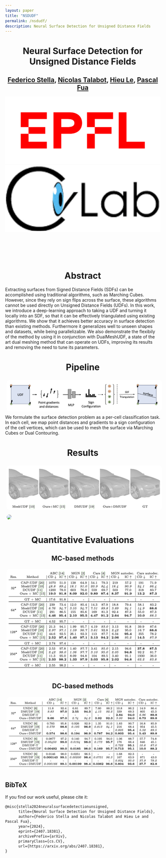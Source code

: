 ```yaml
---
layout: paper
title: "NSDUDF"
permalink: /nsdudf/
description: Neural Surface Detection for Unsigned Distance Fields
---
```


<!-- Import 3D viewer component -->
<script type="module" src="https://unpkg.com/@google/model-viewer/dist/model-viewer.min.js"></script>

<h1 style="text-align: center;">Neural Surface Detection for Unsigned Distance Fields</h1>

<h2 style="text-align: center;">
    <a class="page-link" href="https://scholar.google.com/citations?user=UxEI4sQAAAAJ&hl=en">Federico Stella</a>,
    <a class="page-link" href="https://scholar.google.com/citations?hl=en&user=f2LbcbAAAAAJ">Nicolas Talabot</a>,
    <a class="page-link" href="https://scholar.google.com/citations?hl=en&user=Bj9g-EEAAAAJ">Hieu Le</a>,
    <a class="page-link" href="https://scholar.google.com/citations?user=kzFmAkYAAAAJ&hl=en">Pascal Fua</a>
</h2>


<div class="centered_div big">
    <div class="div_sidebyside"><img src="/papers/nsdudf/assets/epfl_logo.png"></div>
    <div class="div_sidebyside">
    	<a class="page-link" href="https://www.epfl.ch/labs/cvlab/">
    		<img src="/papers/nsdudf/assets/cvlab_logo.png"></a></div>
</div>

<div class="centered_div big" style="padding-bottom:20px;">
    <div class="div_rounded_corners"><a href="" style="color: #fdfdfd;">
        <i class="ai ai-arxiv"></i> Paper (TBA)
    </a></div>
    <div class="div_rounded_corners"><p style="color: #fdfdfd;"><object data="/assets/github_logo.svg"></object>
        <a href="" style="color: #fdfdfd;">Code (TBA)</a>
    </p></div>
</div>


<div class="div_abstract">
	<h1 style="text-align: center;">Abstract</h1>
	Extracting surfaces from Signed Distance Fields (SDFs) can be accomplished using traditional algorithms, such as Marching Cubes. However, since they rely on sign flips across the surface, these algorithms cannot be used directly on Unsigned Distance Fields (UDFs). In this work, we introduce a deep-learning approach to taking a UDF and turning it locally into an SDF, so that it can be effectively triangulated using existing algorithms. We show that it achieves better accuracy in surface detection than existing methods. Furthermore it generalizes well to unseen shapes and datasets, while being parallelizable. We also demonstrate the flexibily of the method by using it in conjunction with DualMeshUDF, a state of the art dual meshing method that can operate on UDFs, improving its results and removing the need to tune its parameters.
</div>


<h1 style="text-align: center;">Pipeline</h1>
<div style="width: 100%; display:block; margin:auto; padding-bottom:2px;"><img style="margin:5px; border-radius:10px;" src="/papers/nsdudf/assets/Screenshot 2024-07-25 at 23.35.16.png" /></div>
<div class="div_abstract">
	We formulate the surface detection problem as a per-cell classification task. In each cell, we map point distances and gradients to a sign configuration of the cell vertices, which can be used to mesh the surface via Marching Cubes or Dual Contouring.
</div>

<h1 style="text-align: center;">Results</h1>

<div style="width: 100%; display:block; margin:auto; padding-bottom:2px;"><img style="margin:5px; border-radius:10px;" src="/papers/nsdudf/assets/Screenshot 2024-07-25 at 23.27.12.png" /></div>

<div style="width: 100%; display:block; margin:auto; padding-bottom:2px;"><img style="margin:5px; border-radius:10px;" src="/papers/nsdudf/assets/Sequence 02_2.mp4" /></div>

<h1 style="text-align: center;">Quantitative Evaluations</h1>
<h2 style="text-align: center;">MC-based methods</h2>
<div style="width: 100%; display:block; margin:auto; padding-bottom:2px;"><img style="margin:5px; border-radius:10px;" src="/papers/nsdudf/assets/Screenshot 2024-07-25 at 23.35.54.png" /></div>
<h2 style="text-align: center;">DC-based methods</h2>
<div style="width: 100%; display:block; margin:auto; padding-bottom:2px;"><img style="margin:5px; border-radius:10px;" src="/papers/nsdudf/assets/Screenshot 2024-07-25 at 23.40.45.png" /></div>

<h2> BibTeX </h2>
If you find our work useful, please cite it:

<div class="language-plaintext highlighter-rouge"><div class="highlight"><pre class="highlight"><code>@misc{stella2024neuralsurfacedetectionunsigned,
      title={Neural Surface Detection for Unsigned Distance Fields}, 
      author={Federico Stella and Nicolas Talabot and Hieu Le and Pascal Fua},
      year={2024},
      eprint={2407.18381},
      archivePrefix={arXiv},
      primaryClass={cs.CV},
      url={https://arxiv.org/abs/2407.18381}, 
}
</code></pre></div></div>

<!-- 
<hr class="hr_style">

<div class="div_text div_gray">
  <h3> Example </h3>

<table >
<tr>
<td>
	<div class="auto-resizable-mv">
  	<div>
  		<model-viewer interpolation-decay="0" alt="Inflated" src="/projects/meshudf/meshes/pants_inflated2.glb" shadow-intensity="1" poster="/projects/meshudf/meshes/pants_inflated2.png"  orientation="0deg -30deg 0deg" field-of-view="39deg" camera-controls touch-action="pan-y"></model-viewer>
  	</div></div>
</td>
<td>
	<div class="auto-resizable-mv">
  	<div>
  		<model-viewer alt="BP" src="/projects/meshudf/meshes/pants_bp2.glb" shadow-intensity="1" poster="/projects/meshudf/meshes/pants_bp2.png"  orientation="0deg -30deg 0deg" field-of-view="39deg" camera-controls touch-action="pan-y"></model-viewer></div></div>
</td>
<td>
	<div class="auto-resizable-mv">
  	<div>
	<model-viewer interpolation-decay="0" alt="Ours" src="/projects/meshudf/meshes/pants_ours2.glb" poster="/projects/meshudf/meshes/pants_ours2.png" shadow-intensity="1"  orientation="0deg -30deg 0deg" field-of-view="39deg" camera-controls touch-action="pan-y"></model-viewer>
	</div></div>
</td>
</tr>
<tr>

<td><center><small><b>(a)</b><i> [<i>MC</i>] on an ε>0 level set </i></small></center></td>
<td><center><small><b>(b)</b><i> Meshing a point cloud </i></small></center></td>
<td><center><small><b>(c)</b><i> Our procedure </i></small></center></td>
</tr>
</table>


  <div style="width: 100%; display:inline-block;">
    
The UDF of a pair of trousers is meshed by either <b>(a)</b> Marching Cubes [<i>MC</i>] on the ε>0 level set, <b>(b)</b> meshing a dense point cloud as in [<i>NDF</i>], or <b>(c)</b>  our algorithm.
<br>
Using <b>(a)</b>, the shape is inflated and artificially thickened (visible at the leg openings). With <b>(b)</b>, the mesh is open but rough, and the procedure is slow. In contrast, our method <b>(c)</b> quickly obtains an open and regular mesh.

  </div>
</div>


<div class="div_text div_gray">
	<h3> Approach </h3>
  <div class="div_aligned">
    <div class="split_img_if_possible right" ><img style="margin:5px; width:100%;border-radius:10px;" src="/projects/meshudf/images/method.png" /> 
    </div>
    <div class="split_text_if_possible" >
      UDFs do not have sign flips, thus Marching Cubes [<i>MC</i>] does not apply directly. Instead, at each grid cell we rely on gradient orientations to infer local pseudo-signs. To ensure consistency between the pseudo-signs of neighboring grid cells, we explore the grid in a breadth-first manner.
    </div>
  </div>
</div>




<div class="div_text div_gray">
  <h3> Differentiability </h3>
  <div class="div_aligned">
  <div class="split_text_if_possible" >
    When the UDF <i>φ(.)</i> is decoded by a network from a latent code <b>z</b>, we provide gradients for mesh vertices <b>v</b> w.r.t. <b>z</b>.
    Since <b>v</b> lies at a singularity of the field, we control the <b>α>0</b> level sets using differentiability results from [<i>MS</i>]. Intuitively, when the UDF increases at <b>v<sub>-</sub></b> and decreases at <b>v<sub>+</sub></b>, <b>v</b> moves in the direction of the normal <b>n</b>.
  </div>
  <div class="split_img_if_possible left"><img style="margin:5px; border-radius:10px;" src="/projects/meshudf/images/gradients.png" /></div>
  </div>
</div>

<div class="div_text div_gray">
  <h3> Optimization </h3>
    With the above gradients, a frozen UDF decoder can be used as a differentiable parameterization of open surface meshes. In this example, we start from the latent code of a pair of trousers, and optimize it so that the corresponding output mesh matches the silhouette of a tshirt. 
    <br>Using our gradients and a differentiable rasterizer of meshes, we simply minimize a pixel space loss via gradient descent. The latent space traversal eventually results in a topology change.
    <div style="width: 100%; display:block; margin:auto; padding-bottom:2px;"><img style="margin:5px; border-radius:10px;" src="/projects/meshudf/images/silh_optim.gif" /></div>
  	<div style="width: 100%; display:inline-block;">
  </div>
</div>

<h2> BibTeX </h2>
If you find our work useful, please cite it:

<div class="language-plaintext highlighter-rouge"><div class="highlight"><pre class="highlight"><code>@inproceedings{guillard2022udf,
  author = {Guillard, Benoit and Stella, Federico and Fua, Pascal},
  title = {MeshUDF: Fast and Differentiable Meshing of Unsigned Distance Field Networks},
  booktitle = {European Conference on Computer Vision},
  year = {2022}
}
</code></pre></div></div>


<hr class="hr_style_thin">

<h3> References </h3>


<div class="div_refs">
  <div class="div_aligned_top">
    <div style="width: 12%; display:inline-block; text-align:right; margin-right:1%;">[<i>MC</i>]</div>
    <div style="width: 87%; display:inline-block;">Marching Cubes: a High Resolution 3D Surface Construction Algorithm, Lorensen and Cline, <i>SIGGRAPH</i> 1987.</div>
  </div>
</div>
<div class="div_refs">
  <div class="div_aligned_top">
    <div style="width: 12%; display:inline-block; text-align:right; margin-right:1%;">[<i>NDF</i>]</div>
    <div style="width: 87%; display:inline-block;">Neural Unsigned Distance Fields for Implicit Function Learning, Chibane et al., <i>NeurIPS</i> 2020.</div>
  </div>
</div>
<div class="div_refs">
  <div class="div_aligned_top">
    <div style="width: 12%; display:inline-block; text-align:right; margin-right:1%;">[<i>MS</i>]</div>
    <div style="width: 87%; display:inline-block;">MeshSDF: Differentiable Iso-Surface Extraction, Remelli et al., <i>NeurIPS</i> 2020.</div>
  </div>
</div> -->